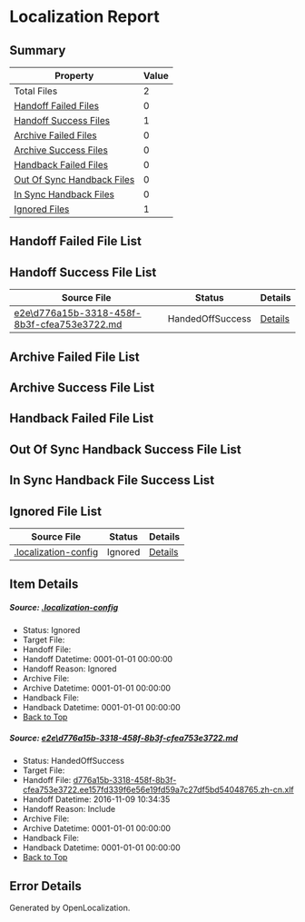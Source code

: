# <a name='report-top'></a> Localization Report

## Summary
 Property | Value 
 -------- | ----- 
 Total Files | 2
[ Handoff Failed Files ](#handoff-failed-list)| 0
[ Handoff Success Files ](#handoff-success-list)| 1
[ Archive Failed Files ](#archive-failed-list)| 0
[ Archive Success Files ](#archive-success-list)| 0
[ Handback Failed Files ](#handback-failed-list)| 0
[ Out Of Sync Handback Files ](#outofsync-handback-success-list)| 0
[ In Sync Handback Files ](#insync-handback-success-list)| 0
[ Ignored Files ](#ignored-list)| 1

## <a name='handoff-failed-list'></a> Handoff Failed File List

## <a name='handoff-success-list'></a> Handoff Success File List
 Source File | Status | Details 
 ----------- | ------ | ------- 
 [e2e\d776a15b-3318-458f-8b3f-cfea753e3722.md](https://github.com/OpenLocalizationTestOrg/ol-test0/blob/d86deb1eba5af066174d14af9fcbe54315243c43/e2e/d776a15b-3318-458f-8b3f-cfea753e3722.md) | HandedOffSuccess | [Details](#165028f28c9b067da06fe67baf969cda6d41694f1)

## <a name='archive-failed-list'></a> Archive Failed File List

## <a name='archive-success-list'></a> Archive Success File List

## <a name='handback-failed-list'></a> Handback Failed File List

## <a name='outofsync-handback-success-list'></a> Out Of Sync Handback Success File List

## <a name='insync-handback-success-list'></a> In Sync Handback File Success List

## <a name='ignored-list'></a> Ignored File List
 Source File | Status | Details 
 ----------- | ------ | ------- 
 [.localization-config](https://github.com/OpenLocalizationTestOrg/ol-test0/blob/d86deb1eba5af066174d14af9fcbe54315243c43/.localization-config) | Ignored | [Details](#c268a05ecaa7ec85942ed632c29928ee5bd6da8d0)

## Item Details
##### <a name='c268a05ecaa7ec85942ed632c29928ee5bd6da8d0'></a> Source: [.localization-config](https://github.com/OpenLocalizationTestOrg/ol-test0/blob/d86deb1eba5af066174d14af9fcbe54315243c43/.localization-config)
* Status: Ignored
* Target File: 
* Handoff File: 
* Handoff Datetime: 0001-01-01 00:00:00
* Handoff Reason: Ignored
* Archive File: 
* Archive Datetime: 0001-01-01 00:00:00
* Handback File: 
* Handback Datetime: 0001-01-01 00:00:00
* [Back to Top](#report-top)

##### <a name='165028f28c9b067da06fe67baf969cda6d41694f1'></a> Source: [e2e\d776a15b-3318-458f-8b3f-cfea753e3722.md](https://github.com/OpenLocalizationTestOrg/ol-test0/blob/d86deb1eba5af066174d14af9fcbe54315243c43/e2e/d776a15b-3318-458f-8b3f-cfea753e3722.md)
* Status: HandedOffSuccess
* Target File: 
* Handoff File: [d776a15b-3318-458f-8b3f-cfea753e3722.ee157fd339f6e56e19fd59a7c27df5bd54048765.zh-cn.xlf](https://github.com/OpenLocalizationTestOrg/ol-test0-handoff/blob/2d00d414564197939090ed48f497f9b033b54934/ol-handoff/OpenLocalizationTestOrg/ol-test0-zhcn/yufeih/ht/d776a15b-3318-458f-8b3f-cfea753e3722.ee157fd339f6e56e19fd59a7c27df5bd54048765.zh-cn.xlf)
* Handoff Datetime: 2016-11-09 10:34:35
* Handoff Reason: Include
* Archive File: 
* Archive Datetime: 0001-01-01 00:00:00
* Handback File: 
* Handback Datetime: 0001-01-01 00:00:00
* [Back to Top](#report-top)


## Error Details

Generated by OpenLocalization.
